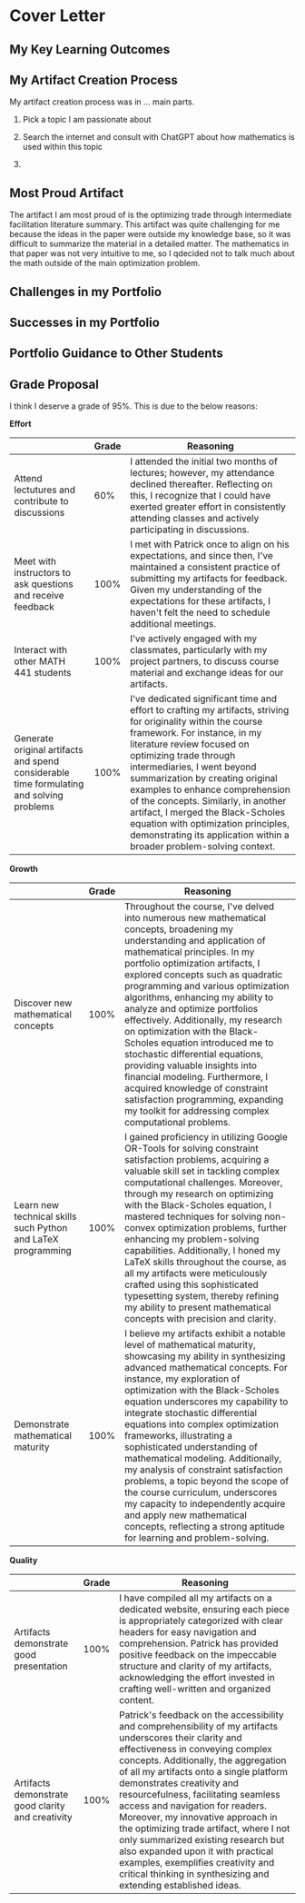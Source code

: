 # Cover Letter

## My Key Learning Outcomes

## My Artifact Creation Process

My artifact creation process was in ... main parts.

1. Pick a topic I am passionate about

2. Search the internet and consult with ChatGPT about how mathematics is used within this topic

3. 

## Most Proud Artifact

The artifact I am most proud of is the optimizing trade through intermediate facilitation literature summary. This artifact was quite challenging for me because the ideas in the paper were outside my knowledge base, so it was difficult to summarize the material in a detailed matter. The mathematics in that paper was not very intuitive to me, so I qdecided not to talk much about the math outside of the main optimization problem.

## Challenges in my Portfolio

## Successes in my Portfolio

## Portfolio Guidance to Other Students

## Grade Proposal

I think I deserve a grade of 95%. This is due to the below reasons:

**Effort**

|                                                                                          | Grade | Reasoning                                                                                                                                                                                                                                                                                                                                                                                                                                                                                          |
| ---------------------------------------------------------------------------------------- | ----- | -------------------------------------------------------------------------------------------------------------------------------------------------------------------------------------------------------------------------------------------------------------------------------------------------------------------------------------------------------------------------------------------------------------------------------------------------------------------------------------------------- |
| Attend lectutures and contribute to discussions                                          | 60%   | I attended the initial two months of lectures; however, my attendance declined thereafter. Reflecting on this, I recognize that I could have exerted greater effort in consistently attending classes and actively participating in discussions.                                                                                                                                                                                                                                                   |
| Meet with instructors to ask questions and receive feedback                              | 100%  | I met with Patrick once to align on his expectations, and since then, I've maintained a consistent practice of submitting my artifacts for feedback. Given my understanding of the expectations for these artifacts, I haven't felt the need to schedule additional meetings.                                                                                                                                                                                                                      |
| Interact with other MATH 441 students                                                    | 100%  | I've actively engaged with my classmates, particularly with my project partners, to discuss course material and exchange ideas for our artifacts.                                                                                                                                                                                                                                                                                                                                                  |
| Generate original artifacts and spend considerable time formulating and solving problems | 100%  | I've dedicated significant time and effort to crafting my artifacts, striving for originality within the course framework. For instance, in my literature review focused on optimizing trade through intermediaries, I went beyond summarization by creating original examples to enhance comprehension of the concepts. Similarly, in another artifact, I merged the Black-Scholes equation with optimization principles, demonstrating its application within a broader problem-solving context. |

**Growth**

|                                                              | Grade | Reasoning                                                                                                                                                                                                                                                                                                                                                                                                                                                                                                                                                                                                                                                                                |
| ------------------------------------------------------------ | ----- | ---------------------------------------------------------------------------------------------------------------------------------------------------------------------------------------------------------------------------------------------------------------------------------------------------------------------------------------------------------------------------------------------------------------------------------------------------------------------------------------------------------------------------------------------------------------------------------------------------------------------------------------------------------------------------------------- |
| Discover new mathematical concepts                           | 100%  | Throughout the course, I've delved into numerous new mathematical concepts, broadening my understanding and application of mathematical principles. In my portfolio optimization artifacts, I explored concepts such as quadratic programming and various optimization algorithms, enhancing my ability to analyze and optimize portfolios effectively. Additionally, my research on optimization with the Black-Scholes equation introduced me to stochastic differential equations, providing valuable insights into financial modeling. Furthermore, I acquired knowledge of constraint satisfaction programming, expanding my toolkit for addressing complex computational problems. |
| Learn new technical skills such Python and LaTeX programming | 100%  | I gained proficiency in utilizing Google OR-Tools for solving constraint satisfaction problems, acquiring a valuable skill set in tackling complex computational challenges. Moreover, through my research on optimizing with the Black-Scholes equation, I mastered techniques for solving non-convex optimization problems, further enhancing my problem-solving capabilities. Additionally, I honed my LaTeX skills throughout the course, as all my artifacts were meticulously crafted using this sophisticated typesetting system, thereby refining my ability to present mathematical concepts with precision and clarity.                                                        |
| Demonstrate mathematical maturity                            | 100%  | I believe my artifacts exhibit a notable level of mathematical maturity, showcasing my ability in synthesizing advanced mathematical concepts. For instance, my exploration of optimization with the Black-Scholes equation underscores my capability to integrate stochastic differential equations into complex optimization frameworks, illustrating a sophisticated understanding of mathematical modeling. Additionally, my analysis of constraint satisfaction problems, a topic beyond the scope of the course curriculum, underscores my capacity to independently acquire and apply new mathematical concepts, reflecting a strong aptitude for learning and problem-solving.   |

**Quality**

|                                                   | Grade | Reasoning                                                                                                                                                                                                                                                                                                                                                                                                                                                                                                                                                                                                 |
| ------------------------------------------------- | ----- | --------------------------------------------------------------------------------------------------------------------------------------------------------------------------------------------------------------------------------------------------------------------------------------------------------------------------------------------------------------------------------------------------------------------------------------------------------------------------------------------------------------------------------------------------------------------------------------------------------- |
| Artifacts demonstrate good presentation           | 100%  | I have compiled all my artifacts on a dedicated website, ensuring each piece is appropriately categorized with clear headers for easy navigation and comprehension. Patrick has provided positive feedback on the impeccable structure and clarity of my artifacts, acknowledging the effort invested in crafting well-written and organized content.                                                                                                                                                                                                                                                     |
| Artifacts demonstrate good clarity and creativity | 100%  | Patrick's feedback on the accessibility and comprehensibility of my artifacts underscores their clarity and effectiveness in conveying complex concepts. Additionally, the aggregation of all my artifacts onto a single platform demonstrates creativity and resourcefulness, facilitating seamless access and navigation for readers. Moreover, my innovative approach in the optimizing trade artifact, where I not only summarized existing research but also expanded upon it with practical examples, exemplifies creativity and critical thinking in synthesizing and extending established ideas. |